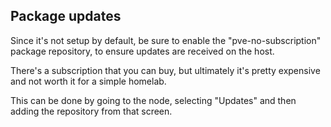 ## Package updates

Since it's not setup by default, be sure to enable the "pve-no-subscription" package repository, to ensure updates are received on the host.

There's a subscription that you can buy, but ultimately it's pretty expensive and not worth it for a simple homelab.

This can be done by going to the node, selecting "Updates" and then adding the repository from that screen.
